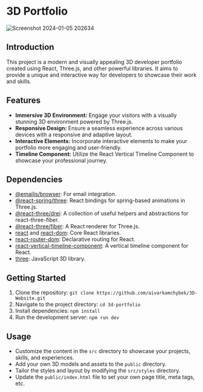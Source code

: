 # 3D Portfolio

![Screenshot 2024-01-05 202634](https://github.com/aivarkamchybek/3D-Website/assets/127583391/5f550d8c-8d8d-4ec2-aaa1-fc4d5a4cf288)


## Introduction
This project is a modern and visually appealing 3D developer portfolio created using React, Three.js, and other powerful libraries. It aims to provide a unique and interactive way for developers to showcase their work and skills.

## Features
- **Immersive 3D Environment:** Engage your visitors with a visually stunning 3D environment powered by Three.js.
- **Responsive Design:** Ensure a seamless experience across various devices with a responsive and adaptive layout.
- **Interactive Elements:** Incorporate interactive elements to make your portfolio more engaging and user-friendly.
- **Timeline Component:** Utilize the React Vertical Timeline Component to showcase your professional journey.

## Dependencies
- [@emailjs/browser](https://www.npmjs.com/package/@emailjs/browser): For email integration.
- [@react-spring/three](https://www.npmjs.com/package/@react-spring/three): React bindings for spring-based animations in Three.js.
- [@react-three/drei](https://www.npmjs.com/package/@react-three/drei): A collection of useful helpers and abstractions for react-three-fiber.
- [@react-three/fiber](https://www.npmjs.com/package/@react-three/fiber): A React renderer for Three.js.
- [react](https://www.npmjs.com/package/react) and [react-dom](https://www.npmjs.com/package/react-dom): Core React libraries.
- [react-router-dom](https://www.npmjs.com/package/react-router-dom): Declarative routing for React.
- [react-vertical-timeline-component](https://www.npmjs.com/package/react-vertical-timeline-component): A vertical timeline component for React.
- [three](https://www.npmjs.com/package/three): JavaScript 3D library.

## Getting Started
1. Clone the repository: `git clone https://github.com/aivarkamchybek/3D-Website.git`
2. Navigate to the project directory: `cd 3d-portfolio`
3. Install dependencies: `npm install`
4. Run the development server: `npm run dev`

## Usage
- Customize the content in the `src` directory to showcase your projects, skills, and experiences.
- Add your own 3D models and assets to the `public` directory.
- Tailor the styles and layout by modifying the `src/styles` directory.
- Update the `public/index.html` file to set your own page title, meta tags, etc.

